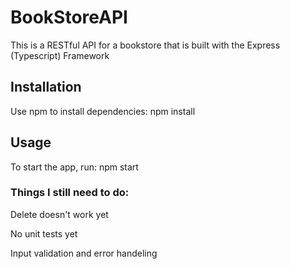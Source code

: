 # BookStoreAPI
This is a RESTful API for a bookstore that is built with the Express (Typescript) Framework 

## Installation
Use npm to install dependencies:
npm install

## Usage
To start the app, run:
npm start 

### Things I still need to do: 
Delete doesn't work yet

No unit tests yet 

Input validation and error handeling 
